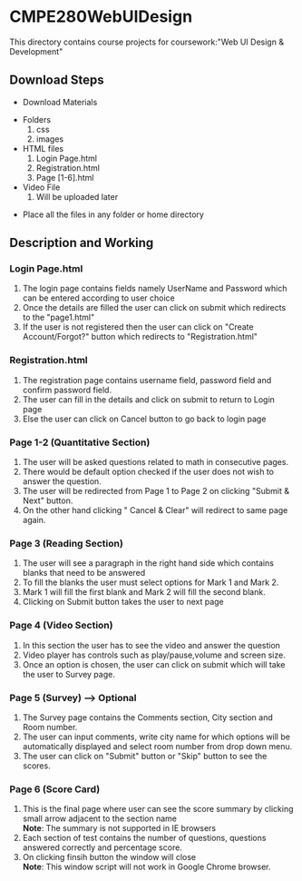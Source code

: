 # CMPE280WebUIDesign
This directory contains course projects for coursework:"Web UI Design &amp; Development"

## Download Steps
- Download Materials
 * Folders
    1. css
    2. images
 * HTML files
    1. Login Page.html
    2. Registration.html
    3. Page [1-6].html
 * Video File
    1. Will be uploaded later
 
 - Place all the files in any folder or home directory

## Description and Working

### Login Page.html
  1. The login page contains fields namely UserName and Password which can be entered according to user choice
  2. Once the details are filled the user can click on submit which redirects to the "page1.html"
  3. If the user is not registered then the user can click on "Create Account/Forgot?" button which redirects to "Registration.html"
   
### Registration.html
  1. The registration page contains username field, password field and confirm password field.
  2. The user can fill in the details and click on submit to return to Login page
  3. Else the user can click on Cancel button to go back to login page
  
### Page 1-2 (Quantitative Section)
  1. The user will be asked questions related to math in consecutive pages.
  2. There would be default option checked if the user does not wish to answer the question.
  3. The user will be redirected from Page 1 to Page 2 on clicking "Submit & Next" button.
  4. On the other hand clicking " Cancel & Clear" will redirect to same page again.

### Page 3 (Reading Section)
  1. The user will see a paragraph in the right hand side which contains blanks that need to be answered
  2. To fill the blanks the user must select options for Mark 1 and Mark 2.
  3. Mark 1 will fill the first blank and Mark 2 will fill the second blank.
  4. Clicking on Submit button takes the user to next page

### Page 4 (Video Section)
  1. In this section the user has to see the video and answer the question
  2. Video player has controls such as play/pause,volume and screen size.
  3. Once an option is chosen, the user can click on submit which will take the user to Survey page.

### Page 5 (Survey) --> Optional
  1. The Survey page contains the Comments section, City section and Room number.
  2. The user can input comments, write city name for which options will be automatically displayed 
  and select room number from drop down menu.
  3. The user can click on "Submit" button or "Skip" button to see the scores.

### Page 6 (Score Card)
  1. This is the final page where user can see the score summary by clicking small arrow adjacent to the section name
    <br><b>Note</b>: The summary is not supported in IE browsers
  2. Each section of test contains the number of questions, questions answered correctly and percentage score.
  3. On clicking finsih button the window will close
    <br><b>Note</b>: This window script will not work in Google Chrome browser.
